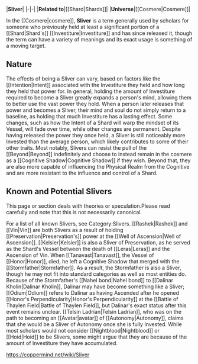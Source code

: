 |**Sliver**|
|-|-|
|**Related to**|[[Shard\|Shards]]|
|**Universe**|[[Cosmere\|Cosmere]]|

In the [[Cosmere\|cosmere]], **Sliver** is a term generally used by scholars for someone who previously held at least a significant portion of a [[Shard\|Shard's]] [[Investiture\|Investiture]] and has since released it, though the term can have a variety of meanings and its exact usage is something of a moving target.

## Nature
The effects of being a Sliver can vary, based on factors like the [[Intention\|Intent]] associated with the Investiture they held and how long they held that power for. In general, holding the amount of Investiture required to become a Sliver greatly expands a person's mind, allowing them to better use the vast power they hold. When a person later releases that power and becomes a Sliver, their mind and soul do not simply return to a baseline, as holding that much Investiture has a lasting effect. Some changes, such as how the Intent of a Shard will warp the mindset of its Vessel, will fade over time, while other changes are permanent.
Despite having released the power they once held, a Sliver is still noticeably more Invested than the average person, which likely contributes to some of their other traits. Most notably, Slivers can resist the pull of the [[Beyond\|Beyond]] indefinitely and choose to instead remain in the cosmere as a [[Cognitive Shadow\|Cognitive Shadow]] if they wish. Beyond that, they are also more capable of influencing the Physical Realm from the Cognitive and are more resistant to the influence and control of a Shard.

## Known and Potential Slivers
This page or section deals with theories or speculation.Please read carefully and note that this is not necessarily canonical.

For a list of all known Slivers, see Category:Slivers.
[[Rashek\|Rashek]] and [[Vin\|Vin]] are both Slivers as a result of holding [[Preservation\|Preservation's]] power at the [[Well of Ascension\|Well of Ascension]]. [[Kelsier\|Kelsier]] is also a Sliver of Preservation, as he served as the Shard's Vessel between the death of [[Leras\|Leras]] and the Ascension of Vin.
When [[Tanavast\|Tanavast]], the Vessel of [[Honor\|Honor]], died, he left a Cognitive Shadow that merged with the [[Stormfather\|Stormfather]]. As a result, the Stormfather is also a Sliver, though he may not fit into standard categories as well as most entities do. Because of the Stormfather's [[Nahel bond\|Nahel bond]] to [[Dalinar Kholin\|Dalinar Kholin]], Dalinar may have become something like a Sliver; [[Odium\|Odium]] refers to Dalinar as having Ascended after he opened [[Honor's Perpendicularity\|Honor's Perpendicularity]] at the [[Battle of Thaylen Field\|Battle of Thaylen Field]], but Dalinar's exact status after this event remains unclear.
[[Telsin Ladrian\|Telsin Ladrian]], who was on the path to becoming an [[Avatar\|avatar]] of [[Autonomy\|Autonomy]], claims that she would be a Sliver of Autonomy once she is fully Invested.
While most scholars would not consider [[Nightblood\|Nightblood]] or [[Hoid\|Hoid]] to be Slivers, some might argue that they are because of the amount of Investiture they have accumulated.



https://coppermind.net/wiki/Sliver